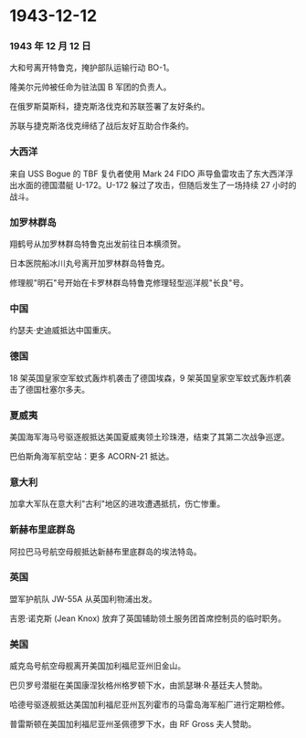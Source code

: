 # 1943-12-12

### 1943 年 12 月 12 日

大和号离开特鲁克，掩护部队运输行动 BO-1。

隆美尔元帅被任命为驻法国 B 军团的负责人。

在俄罗斯莫斯科，捷克斯洛伐克和苏联签署了友好条约。

苏联与捷克斯洛伐克缔结了战后友好互助合作条约。

### 大西洋

来自 USS Bogue 的 TBF 复仇者使用 Mark 24 FIDO
声导鱼雷攻击了东大西洋浮出水面的德国潜艇 U-172。U-172
躲过了攻击，但随后发生了一场持续 27 小时的战斗。

### 加罗林群岛

翔鹤号从加罗林群岛特鲁克出发前往日本横须贺。

日本医院船冰川丸号离开加罗林群岛特鲁克。

修理舰"明石"号开始在卡罗林群岛特鲁克修理轻型巡洋舰"长良"号。

### 中国

约瑟夫·史迪威抵达中国重庆。

### 德国

18 架英国皇家空军蚊式轰炸机袭击了德国埃森，9
架英国皇家空军蚊式轰炸机袭击了德国杜塞尔多夫。

### 夏威夷

美国海军海马号驱逐舰抵达美国夏威夷领土珍珠港，结束了其第二次战争巡逻。

巴伯斯角海军航空站：更多 ACORN-21 抵达。

### 意大利

加拿大军队在意大利"古利"地区的进攻遭遇抵抗，伤亡惨重。

### 新赫布里底群岛

阿拉巴马号航空母舰抵达新赫布里底群岛的埃法特岛。

### 英国

盟军护航队 JW-55A 从英国利物浦出发。

吉恩·诺克斯 (Jean Knox) 放弃了英国辅助领土服务团首席控制员的临时职务。

### 美国

威克岛号航空母舰离开美国加利福尼亚州旧金山。

巴贝罗号潜艇在美国康涅狄格州格罗顿下水，由凯瑟琳·R·基廷夫人赞助。

哈德号驱逐舰抵达美国加利福尼亚州瓦列霍市的马雷岛海军船厂进行定期检修。

普雷斯顿在美国加利福尼亚州圣佩德罗下水，由 RF Gross 夫人赞助。
